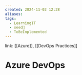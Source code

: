 ```yaml
---
created: 2024-11-02 12:28
aliases: 
tags:
  - LearningIT
  - seed🌱
  - ToBeImplemented
---
```


link: [[Azure]], [[DevOps Practices]]

# Azure DevOps
